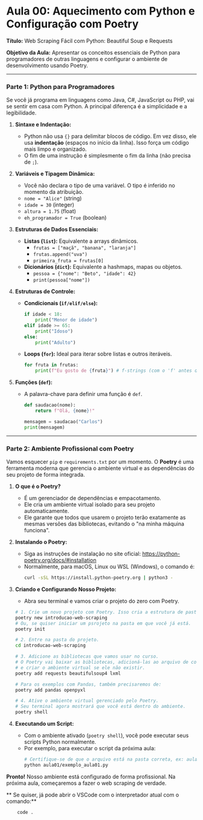 # Aula 00: Aquecimento com Python e Configuração com Poetry

**Título:** Web Scraping Fácil com Python: Beautiful Soup e Requests

**Objetivo da Aula:** Apresentar os conceitos essenciais de Python para programadores de outras linguagens e configurar o ambiente de desenvolvimento usando Poetry.

---

### Parte 1: Python para Programadores

Se você já programa em linguagens como Java, C#, JavaScript ou PHP, vai se sentir em casa com Python. A principal diferença é a simplicidade e a legibilidade.

1.  **Sintaxe e Indentação:**
    -   Python não usa `{}` para delimitar blocos de código. Em vez disso, ele usa **indentação** (espaços no início da linha). Isso força um código mais limpo e organizado.
    -   O fim de uma instrução é simplesmente o fim da linha (não precisa de `;`).

2.  **Variáveis e Tipagem Dinâmica:**
    -   Você não declara o tipo de uma variável. O tipo é inferido no momento da atribuição.
    -   `nome = "Alice"` (string)
    -   `idade = 30` (integer)
    -   `altura = 1.75` (float)
    -   `eh_programador = True` (boolean)

3.  **Estruturas de Dados Essenciais:**
    -   **Listas (`list`):** Equivalente a arrays dinâmicos.
        -   `frutas = ["maçã", "banana", "laranja"]`
        -   `frutas.append("uva")`
        -   `primeira_fruta = frutas[0]`
    -   **Dicionários (`dict`):** Equivalente a hashmaps, mapas ou objetos.
        -   `pessoa = {"nome": "Beto", "idade": 42}`
        -   `print(pessoa["nome"])`

4.  **Estruturas de Controle:**
    -   **Condicionais (`if/elif/else`):**
        ```python
        if idade < 18:
            print("Menor de idade")
        elif idade >= 65:
            print("Idoso")
        else:
            print("Adulto")
        ```
    -   **Loops (`for`):** Ideal para iterar sobre listas e outros iteráveis.
        ```python
        for fruta in frutas:
            print(f"Eu gosto de {fruta}") # f-strings (com o 'f' antes da string) são ótimas para formatar!
        ```

5.  **Funções (`def`):**
    -   A palavra-chave para definir uma função é `def`.
        ```python
        def saudacao(nome):
            return f"Olá, {nome}!"

        mensagem = saudacao("Carlos")
        print(mensagem)
        ```

---

### Parte 2: Ambiente Profissional com Poetry 

Vamos esquecer `pip` e `requirements.txt` por um momento. O **Poetry** é uma ferramenta moderna que gerencia o ambiente virtual e as dependências do seu projeto de forma integrada.

1.  **O que é o Poetry?**
    -   É um gerenciador de dependências e empacotamento.
    -   Ele cria um ambiente virtual isolado para seu projeto automaticamente.
    -   Ele garante que todos que usarem o projeto terão exatamente as mesmas versões das bibliotecas, evitando o "na minha máquina funciona".

2.  **Instalando o Poetry:**
    -   Siga as instruções de instalação no site oficial: https://python-poetry.org/docs/#installation
    -   Normalmente, para macOS, Linux ou WSL (Windows), o comando é:
        ```bash
        curl -sSL https://install.python-poetry.org | python3 -
        ```

3.  **Criando e Configurando Nosso Projeto:**
    -   Abra seu terminal e vamos criar o projeto do zero com Poetry.

    ```bash
    # 1. Crie um novo projeto com Poetry. Isso cria a estrutura de pastas.
    poetry new introducao-web-scraping
    # Ou, se quiser iniciar um psrojeto na pasta em que você já está.
    poetry init	
    
    # 2. Entre na pasta do projeto.
    cd introducao-web-scraping

    # 3. Adicione as bibliotecas que vamos usar no curso.
    # O Poetry vai baixar as bibliotecas, adicioná-las ao arquivo de configuração (pyproject.toml)
    # e criar o ambiente virtual se ele não existir.
    poetry add requests beautifulsoup4 lxml
    
    # Para os exemplos com Pandas, também precisaremos de:
    poetry add pandas openpyxl
    
    # 4. Ative o ambiente virtual gerenciado pelo Poetry.
    # Seu terminal agora mostrará que você está dentro do ambiente.
    poetry shell
    ```

4.  **Executando um Script:**
    -   Com o ambiente ativado (`poetry shell`), você pode executar seus scripts Python normalmente.
    -   Por exemplo, para executar o script da próxima aula:
        ```bash
        # Certifique-se de que o arquivo está na pasta correta, ex: aula01/exemplo_aula01.py
        python aula01/exemplo_aula01.py
        ```

**Pronto!** Nosso ambiente está configurado de forma profissional. Na próxima aula, começaremos a fazer o web scraping de verdade.

** Se quiser, já pode abrir o VSCode com o interpretador atual com o comando:** 
```bash
    code .
```